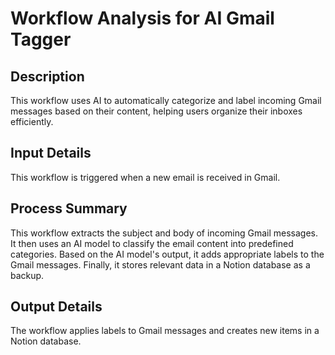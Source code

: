 # Workflow Analysis for AI Gmail Tagger

## Description
This workflow uses AI to automatically categorize and label incoming Gmail messages based on their content, helping users organize their inboxes efficiently.

## Input Details
This workflow is triggered when a new email is received in Gmail.

## Process Summary
This workflow extracts the subject and body of incoming Gmail messages. It then uses an AI model to classify the email content into predefined categories. Based on the AI model's output, it adds appropriate labels to the Gmail messages. Finally, it stores relevant data in a Notion database as a backup.

## Output Details
The workflow applies labels to Gmail messages and creates new items in a Notion database.
